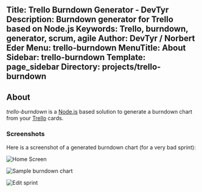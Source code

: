 Title: Trello Burndown Generator - DevTyr
Description: Burndown generator for Trello based on Node.js
Keywords: Trello, burndown, generator, scrum, agile
Author: DevTyr / Norbert Eder
Menu: trello-burndown
MenuTitle: About
Sidebar: trello-burndown
Template: page_sidebar
Directory: projects/trello-burndown
-----

## About

*trello-burndown* is a [Node.js](http://nodejs.org "Node.js") based solution to generate a burndown chart from your [Trello](http://trello.com "Trello") cards.

### Screenshots

Here is a screenshot of a generated burndown chart (for a very bad sprint):

![Home Screen](http://i.imgur.com/kXLFm6Z.png "Home screen")

![Sample burndown chart](http://i.imgur.com/r0NPHaC.png "Sample burndown chart")

![Edit sprint](http://i.imgur.com/7Yi9jHG.png "Edit sprint")

